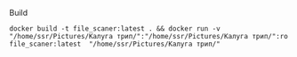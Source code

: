 Build

`docker build -t file_scaner:latest . && docker run -v "/home/ssr/Pictures/Калуга трип/":"/home/ssr/Pictures/Калуга трип/":ro  file_scaner:latest  "/home/ssr/Pictures/Калуга трип/"`